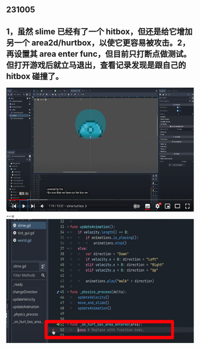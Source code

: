 ## 231005

## 1，虽然 slime 已经有了一个 hitbox，但还是给它增加另一个 area2d/hurtbox，以使它更容易被攻击。2，再设置其 area enter func，但目前只打断点做测试。但打开游戏后就立马退出，查看记录发现是跟自己的 hitbox 碰撞了。

<img src='./img/2023-10-05-09-25-35.png' height=333px></img>
--=  
<img src='./img/2023-10-05-09-26-34.png' height=333px></img>
